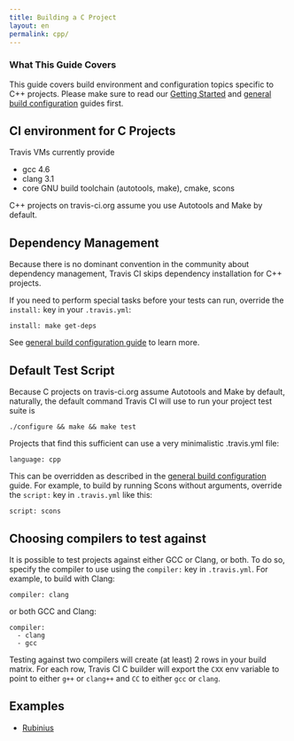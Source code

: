 ```yaml
---
title: Building a C Project
layout: en
permalink: cpp/
---
```


### What This Guide Covers

This guide covers build environment and configuration topics specific to C++ projects. Please make sure to read our [Getting Started](/docs/user/getting-started/) and [general build configuration](/docs/user/build-configuration/) guides first.

## CI environment for C Projects

Travis VMs currently provide

 * gcc 4.6
 * clang 3.1
 * core GNU build toolchain (autotools, make), cmake, scons

C++ projects on travis-ci.org assume you use Autotools and Make by default.


## Dependency Management

Because there is no dominant convention in the community about dependency management, Travis CI skips dependency installation
for C++ projects.

If you need to perform special tasks before your tests can run, override the `install:` key in your `.travis.yml`:

    install: make get-deps

See [general build configuration guide](/docs/user/build-configuration/) to learn more.



## Default Test Script

Because C projects on travis-ci.org assume Autotools and Make by default, naturally, the default command Travis CI will use to
run your project test suite is

    ./configure && make && make test

Projects that find this sufficient can use a very minimalistic .travis.yml file:

    language: cpp

This can be overridden as described in the [general build configuration](/docs/user/build-configuration/) guide. For example, to build
by running Scons without arguments, override the `script:` key in `.travis.yml` like this:

    script: scons


## Choosing compilers to test against

It is possible to test projects against either GCC or Clang, or both. To do so, specify the compiler to use using the `compiler:` key
in `.travis.yml`. For example, to build with Clang:

    compiler: clang

or both GCC and Clang:

    compiler:
      - clang
      - gcc

Testing against two compilers will create (at least) 2 rows in your build matrix. For each row, Travis CI C builder will export the `CXX`
env variable to point to either `g++` or `clang++` and `CC` to either `gcc` or `clang`.


## Examples

 * [Rubinius](https://github.com/rubinius/rubinius/blob/master/.travis.yml)
